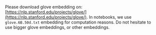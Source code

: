 Please download glove embedding on: [https://nlp.stanford.edu/projects/glove/](https://nlp.stanford.edu/projects/glove/). In notebooks, we use `glove.6B.50d.txt` embedding for computation reasons. Do not hesitate to use bigger glove embeddings, or other embeddings.